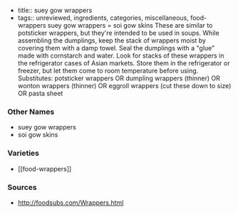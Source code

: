 - title:: suey gow wrappers
- tags:: unreviewed, ingredients, categories, miscellaneous, food-wrappers
suey gow wrappers = soi gow skins These are similar to potsticker wrappers, but they're intended to be used in soups. While assembling the dumplings, keep the stack of wrappers moist by covering them with a damp towel. Seal the dumplings with a "glue" made with cornstarch and water. Look for stacks of these wrappers in the refrigerator cases of Asian markets. Store them in the refrigerator or freezer, but let them come to room temperature before using. Substitutes: potsticker wrappers OR dumpling wrappers (thinner) OR wonton wrappers (thinner) OR eggroll wrappers (cut these down to size) OR pasta sheet

### Other Names

* suey gow wrappers
* soi gow skins

### Varieties

* [[food-wrappers]]

### Sources
* http://foodsubs.com/Wrappers.html
